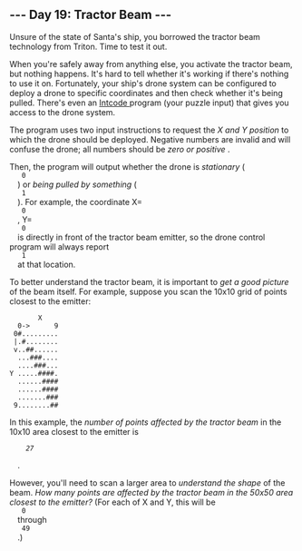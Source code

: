 <article class="day-desc">
 <h2>
  --- Day 19: Tractor Beam ---
 </h2>
 <p>
  Unsure of the state of Santa's ship, you
  <span title='"borrowed"'>
   borrowed
  </span>
  the tractor beam technology from Triton. Time to test it out.
 </p>
 <p>
  When you're safely away from anything else, you activate the tractor beam, but nothing happens.  It's hard to tell whether it's working if there's nothing to use it on. Fortunately, your ship's drone system can be configured to deploy a drone to specific coordinates and then check whether it's being pulled. There's even an
  <a href="9">
   Intcode
  </a>
  program (your puzzle input) that gives you access to the drone system.
 </p>
 <p>
  The program uses two input instructions to request the
  <em>
   X and Y position
  </em>
  to which the drone should be deployed.  Negative numbers are invalid and will confuse the drone; all numbers should be
  <em>
   zero or positive
  </em>
  .
 </p>
 <p>
  Then, the program will output whether the drone is
  <em>
   stationary
  </em>
  (
  <code>
   0
  </code>
  ) or
  <em>
   being pulled by something
  </em>
  (
  <code>
   1
  </code>
  ). For example, the coordinate X=
  <code>
   0
  </code>
  , Y=
  <code>
   0
  </code>
  is directly in front of the tractor beam emitter, so the drone control program will always report
  <code>
   1
  </code>
  at that location.
 </p>
 <p>
  To better understand the tractor beam, it is important to
  <em>
   get a good picture
  </em>
  of the beam itself. For example, suppose you scan the 10x10 grid of points closest to the emitter:
 </p>
 <pre><code>       X
  0-&gt;      9
 0#.........
 |.#........
 v..##......
  ...###....
  ....###...
Y .....####.
  ......####
  ......####
  .......###
 9........##
</code></pre>
 <p>
  In this example, the
  <em>
   number of points affected by the tractor beam
  </em>
  in the 10x10 area closest to the emitter is
  <code>
   <em>
    27
   </em>
  </code>
  .
 </p>
 <p>
  However, you'll need to scan a larger area to
  <em>
   understand the shape
  </em>
  of the beam.
  <em>
   How many points are affected by the tractor beam in the 50x50 area closest to the emitter?
  </em>
  (For each of X and Y, this will be
  <code>
   0
  </code>
  through
  <code>
   49
  </code>
  .)
 </p>
</article>
